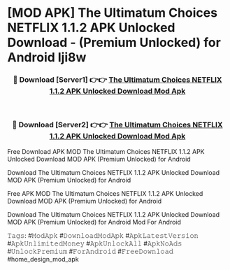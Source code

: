 # [MOD APK] The Ultimatum Choices NETFLIX 1.1.2 APK Unlocked Download - (Premium Unlocked) for Android lji8w



<div align="center">
<h3>🔴 Download [Server1] 👉👉 <a href="https://momento.my/?title=The_Ultimatum_Choices_NETFLIX_1.1.2_APK_Unlocked_Download">The Ultimatum Choices NETFLIX 1.1.2 APK Unlocked Download Mod Apk</a></h3><br>

<h3>🔴 Download [Server2] 👉👉 <a href="https://momento.my/?title=The_Ultimatum_Choices_NETFLIX_1.1.2_APK_Unlocked_Download">The Ultimatum Choices NETFLIX 1.1.2 APK Unlocked Download Mod Apk</a></h3>
</div>



Free Download APK MOD The Ultimatum Choices NETFLIX 1.1.2 APK Unlocked Download MOD APK (Premium Unlocked) for Android

Download The Ultimatum Choices NETFLIX 1.1.2 APK Unlocked Download MOD APK (Premium Unlocked) for Android

Free APK MOD The Ultimatum Choices NETFLIX 1.1.2 APK Unlocked Download MOD APK (Premium Unlocked) for Android

Download The Ultimatum Choices NETFLIX 1.1.2 APK Unlocked Download MOD APK (Premium Unlocked) for Android Mod For Android

𝚃𝚊𝚐𝚜: #𝙼𝚘𝚍𝙰𝚙𝚔 #𝙳𝚘𝚠𝚗𝚕𝚘𝚊𝚍𝙼𝚘𝚍𝙰𝚙𝚔 #𝙰𝚙𝚔𝙻𝚊𝚝𝚎𝚜𝚝𝚅𝚎𝚛𝚜𝚒𝚘𝚗 #𝙰𝚙𝚔𝚄𝚗𝚕𝚒𝚖𝚒𝚝𝚎𝚍𝙼𝚘𝚗𝚎𝚢 #𝙰𝚙𝚔𝚄𝚗𝚕𝚘𝚌𝚔𝙰𝚕𝚕 #𝙰𝚙𝚔𝙽𝚘𝙰𝚍𝚜 #𝚄𝚗𝚕𝚘𝚌𝚔𝙿𝚛𝚎𝚖𝚒𝚞𝚖 #𝙵𝚘𝚛𝙰𝚗𝚍𝚛𝚘𝚒𝚍 #𝙵𝚛𝚎𝚎𝙳𝚘𝚠𝚗𝚕𝚘𝚊𝚍 #home_design_mod_apk
